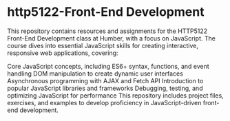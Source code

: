 # http5122-Front-End Development

This repository contains resources and assignments for the HTTP5122 Front-End Development class at Humber, with a focus on JavaScript. The course dives into essential JavaScript skills for creating interactive, responsive web applications, covering:

Core JavaScript concepts, including ES6+ syntax, functions, and event handling
DOM manipulation to create dynamic user interfaces
Asynchronous programming with AJAX and Fetch API
Introduction to popular JavaScript libraries and frameworks
Debugging, testing, and optimizing JavaScript for performance
This repository includes project files, exercises, and examples to develop proficiency in JavaScript-driven front-end development.